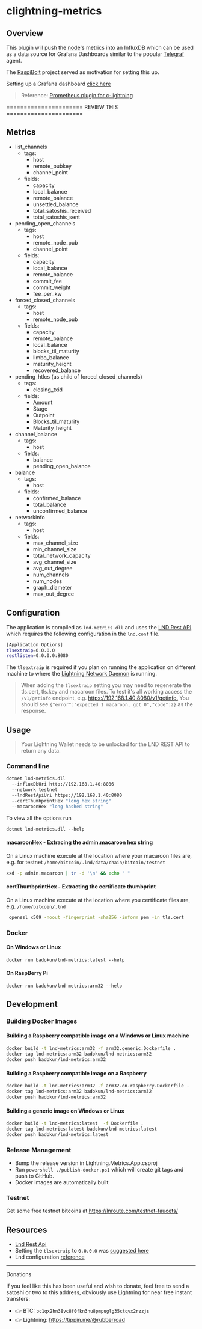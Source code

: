# clightning-metrics

## Overview

This plugin will push the [node](https://github.com/ElementsProject/lightning)'s metrics into an InfluxDB which can be used as a data source for Grafana Dashboards similar to the popular [Telegraf](https://github.com/influxdata/telegraf) agent.

The [RaspiBolt](https://github.com/Stadicus/guides/blob/master/raspibolt/README.md) project served as motivation for setting this up.

Setting up a Grafana dashboard [click here](docs/lightning-dashboard.md)

> Reference: [Prometheus plugin for c-lightning](https://github.com/lightningd/plugins/tree/master/prometheus)

====================== REVIEW THIS ====================== 


## Metrics

* list_channels
  * tags:
    * host
    * remote_pubkey
    * channel_point
  * fields:
    * capacity
    * local_balance
    * remote_balance
    * unsettled_balance
    * total_satoshis_received
    * total_satoshis_sent
* pending_open_channels
  * tags:
    * host
    * remote_node_pub
    * channel_point
  * fields:
    * capacity
    * local_balance
    * remote_balance
    * commit_fee
    * commit_weight
    * fee_per_kw
* forced_closed_channels
  * tags:
    * host
    * remote_node_pub
  * fields:
    * capacity
    * remote_balance
    * local_balance
    * blocks_til_maturity
    * limbo_balance
    * maturity_height
    * recovered_balance
* pending_htlcs (as child of forced_closed_channels)
  * tags:
    * closing_txid
  * fields:
    * Amount
    * Stage
    * Outpoint
    * Blocks_til_maturity
    * Maturity_height
* channel_balance
  * tags:
    * host
  * fields:
    * balance
    * pending_open_balance
* balance
  * tags:
    * host
  * fields:
    * confirmed_balance
    * total_balance
    * unconfirmed_balance
* networkinfo
  * tags:
    * host
  * fields:
    * max_channel_size
    * min_channel_size
    * total_network_capacity
    * avg_channel_size
    * avg_out_degree
    * num_channels
    * num_nodes
    * graph_diameter
    * max_out_degree

## Configuration

The application is compiled as `lnd-metrics.dll` and uses the [LND Rest API](https://api.lightning.community/rest/index.html) which
requires the following configuration in the `lnd.conf` file.

```bash
[Application Options]
tlsextraip=0.0.0.0
restlisten=0.0.0.0:8080
```

The `tlsextraip` is required if you plan on running the application on different machine to where the [Lightning Network Daemon](https://github.com/lightningnetwork/lnd) ️is running.
> When adding the `tlsextraip` setting you may need to regenerate the tls.cert, tls.key and macaroon files. To test it's all working access the `/v1/getinfo` endpoint, e.g.  <https://192.168.1.40:8080/v1/getinfo.> You should see `{"error":"expected 1 macaroon, got 0","code":2}` as the response.

## Usage

> Your Lightning Wallet needs to be unlocked for the LND REST API to return any data.

### Command line

```bash
dotnet lnd-metrics.dll
  --influxDbUri http://192.168.1.40:8086
  --network testnet
  --lndRestApiUri https://192.168.1.40:8080
  --certThumbprintHex "long hex string"
  --macaroonHex "long hashed string"
```

To view all the options run

`dotnet lnd-metrics.dll --help`

#### macaroonHex - Extracing the admin.macaroon hex string

On a Linux machine execute at the location where your macaroon files are, e.g. for testnet `/home/bitcoin/.lnd/data/chain/bitcoin/testnet`

```bash
xxd -p admin.macaroon | tr -d '\n' && echo " "
```

#### certThumbprintHex - Extracting the certificate thumbprint

On a Linux machine execute at the location where you certificate files are, e.g. `/home/bitcoin/.lnd`

```bash
 openssl x509 -noout -fingerprint -sha256 -inform pem -in tls.cert
```

### Docker

#### On Windows or Linux

`docker run badokun/lnd-metrics:latest --help`

#### On RaspBerry Pi

`docker run badokun/lnd-metrics:arm32 --help`

## Development

### Building Docker Images

#### Building a Raspberry compatible image on a Windows or Linux machine

```bash
docker build -t lnd-metrics:arm32 -f arm32.generic.Dockerfile .
docker tag lnd-metrics:arm32 badokun/lnd-metrics:arm32
docker push badokun/lnd-metrics:arm32
```

#### Building a Raspberry compatible image on a Raspberry

```bash
docker build -t lnd-metrics:arm32 -f arm32.on.raspberry.Dockerfile .
docker tag lnd-metrics:arm32 badokun/lnd-metrics:arm32
docker push badokun/lnd-metrics:arm32
```

#### Building a generic image on Windows or Linux

```bash
docker build -t lnd-metrics:latest  -f Dockerfile .
docker tag lnd-metrics:latest badokun/lnd-metrics:latest
docker push badokun/lnd-metrics:latest
```

### Release Management

* Bump the release version in Lightning.Metrics.App.csproj
* Run `powershell ./publish-docker.ps1` which will create git tags and push to GitHub.
* Docker images are automatically built

### Testnet

Get some free testnet bitcoins at <https://lnroute.com/testnet-faucets/>

## Resources

* [Lnd Rest Api](https://api.lightning.community/rest/index.html)
* Setting the `tlsextraip` to `0.0.0.0` was [suggested here](https://github.com/lightningnetwork/lnd/issues/1567#issuecomment-437665324)
* Lnd configuration [reference](https://github.com/lightningnetwork/lnd/blob/master/sample-lnd.conf)

------

Donations

If you feel like this has been useful and wish to donate, feel free to send a satoshi or two to this address, obviously use Lightning for near free instant transfers:

* 👉 BTC: `bc1qx2hn38vc8f0fkn3hu8pmpuglg35ctqvx2rzzjs`
* 👉 Lightning: <https://tippin.me/@rubberroad>